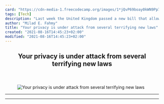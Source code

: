 ```yaml
---
card: "https://cdn-media-1.freecodecamp.org/images/1*jQvP69boay0kWN9Pp7Xo6A.jpeg"
tags: [Tech]
description: "Last week the United Kingdom passed a new bill that allows fo"
author: "Milad E. Fahmy"
title: "Your privacy is under attack from several terrifying new laws"
created: "2021-08-16T14:45:23+02:00"
modified: "2021-08-16T14:45:23+02:00"
---
```

<div class="site-wrapper">
<main id="site-main" class="site-main outer">
<div class="inner">
<article class="post-full post tag-tech tag-privacy tag-security tag-life-lessons tag-politics ">
<header class="post-full-header">
<h1 class="post-full-title">Your privacy is under attack from several terrifying new laws</h1>
</header>
<figure class="post-full-image">
<picture>
<source media="(max-width: 700px)" sizes="1px" srcset="data:image/gif;base64,R0lGODlhAQABAIAAAAAAAP///yH5BAEAAAAALAAAAAABAAEAAAIBRAA7 1w">
<source media="(min-width: 701px)" sizes="(max-width: 800px) 400px,
(max-width: 1170px) 700px,
1400px" srcset="https://cdn-media-1.freecodecamp.org/images/1*jQvP69boay0kWN9Pp7Xo6A.jpeg 300w,
https://cdn-media-1.freecodecamp.org/images/1*jQvP69boay0kWN9Pp7Xo6A.jpeg 600w,
https://cdn-media-1.freecodecamp.org/images/1*jQvP69boay0kWN9Pp7Xo6A.jpeg 1000w,
https://cdn-media-1.freecodecamp.org/images/1*jQvP69boay0kWN9Pp7Xo6A.jpeg 2000w">
<img onerror="this.style.display='none'" src="https://cdn-media-1.freecodecamp.org/images/1*jQvP69boay0kWN9Pp7Xo6A.jpeg" alt="Your privacy is under attack from several terrifying new laws">
</picture>
</figure>
<section class="post-full-content">
<div class="post-content">
</div>
<hr>
<hr>
</section>
</article>
</div>
</main>
</div>
<!-- Google Tag Manager (noscript) -->
<!-- End Google Tag Manager (noscript) -->
